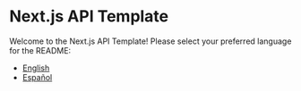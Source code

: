 # Next.js API Template

Welcome to the Next.js API Template! Please select your preferred language for the README:

- [English](README.en.md)
- [Español](README.es.md)
